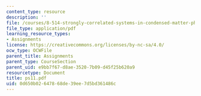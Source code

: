 ```yaml
---
content_type: resource
description: ''
file: /courses/8-514-strongly-correlated-systems-in-condensed-matter-physics-fall-2003/0d650b02647868de39ee7d5bd361486c_ps11.pdf
file_type: application/pdf
learning_resource_types:
- Assignments
license: https://creativecommons.org/licenses/by-nc-sa/4.0/
ocw_type: OCWFile
parent_title: Assignments
parent_type: CourseSection
parent_uid: e9bb7f67-d8ae-3520-7b09-d45f25b620a9
resourcetype: Document
title: ps11.pdf
uid: 0d650b02-6478-68de-39ee-7d5bd361486c
---
```

